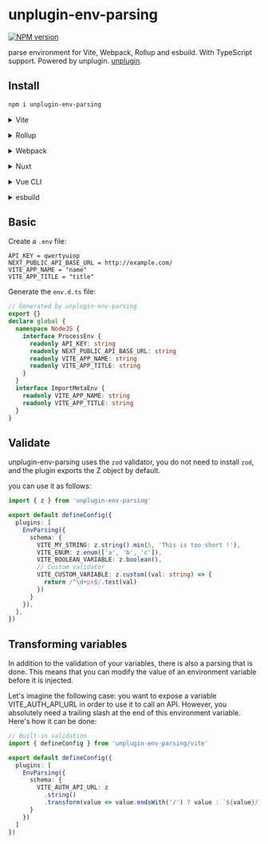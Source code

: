# unplugin-env-parsing

[![NPM version](https://img.shields.io/npm/v/unplugin-env-parsing?color=a1b858&label=)](https://www.npmjs.com/package/unplugin-env-parsing)

parse environment for Vite, Webpack, Rollup and esbuild. With TypeScript support. Powered by unplugin. [unplugin](https://github.com/unjs/unplugin).

## Install

```bash
npm i unplugin-env-parsing
```

<details>
<summary>Vite</summary><br>

```ts
// vite.config.ts
import EnvParsing from 'unplugin-env-parsing/vite'

export default defineConfig({
  plugins: [
    EnvParsing({ /* options */ }),
  ],
})
```

Example: [`playground/`](./playground/)

<br></details>

<details>
<summary>Rollup</summary><br>

```ts
// rollup.config.js
import EnvParsing from 'unplugin-env-parsing/rollup'

export default {
  plugins: [
    EnvParsing({ /* options */ }),
  ],
}
```

<br></details>


<details>
<summary>Webpack</summary><br>

```ts
// webpack.config.js
module.exports = {
  /* ... */
  plugins: [
    require('unplugin-env-parsing/webpack')({ /* options */ })
  ]
}
```

<br></details>

<details>
<summary>Nuxt</summary><br>

```ts
// nuxt.config.js
export default {
  buildModules: [
    ['unplugin-env-parsing/nuxt', { /* options */ }],
  ],
}
```

> This module works for both Nuxt 2 and [Nuxt Vite](https://github.com/nuxt/vite)

<br></details>

<details>
<summary>Vue CLI</summary><br>

```ts
// vue.config.js
module.exports = {
  configureWebpack: {
    plugins: [
      require('unplugin-env-parsing/webpack')({ /* options */ }),
    ],
  },
}
```

<br></details>

<details>
<summary>esbuild</summary><br>

```ts
// esbuild.config.js
import { build } from 'esbuild'
import EnvParsing from 'unplugin-env-parsing/esbuild'

build({
  plugins: [EnvParsing()],
})
```

<br></details>

## Basic

Create a `.env` file:

```
API_KEY = qwertyuiop
NEXT_PUBLIC_API_BASE_URL = http://example.com/
VITE_APP_NAME = "name"
VITE_APP_TITLE = "title"
```

Generate the `env.d.ts` file:

```ts
// Generated by unplugin-env-parsing
export {}
declare global {
  namespace NodeJS {
    interface ProcessEnv {
      readonly API_KEY: string
      readonly NEXT_PUBLIC_API_BASE_URL: string
      readonly VITE_APP_NAME: string
      readonly VITE_APP_TITLE: string
    }
  }
  interface ImportMetaEnv {
    readonly VITE_APP_NAME: string
    readonly VITE_APP_TITLE: string
  }
}
```

## Validate

unplugin-env-parsing uses the `zod` validator, you do not need to install `zod`, and the plugin exports the Z object by default.

you can use it as follows:

```ts
import { z } from 'unplugin-env-parsing'

export default defineConfig({
  plugins: [
    EnvParsing({
      schema: {
        VITE_MY_STRING: z.string().min(5, 'This is too short !'),
        VITE_ENUM: z.enum(['a', 'b', 'c']),
        VITE_BOOLEAN_VARIABLE: z.boolean(),
        // Custom validator
        VITE_CUSTOM_VARIABLE: z.custom((val: string) => {
          return /^\d+px$/.test(val)
        })
      }
    }),
  ],
})
```

## Transforming variables

In addition to the validation of your variables, there is also a parsing that is done. This means that you can modify the value of an environment variable before it is injected.

Let's imagine the following case: you want to expose a variable VITE_AUTH_API_URL in order to use it to call an API. However, you absolutely need a trailing slash at the end of this environment variable. Here's how it can be done:

```ts
// Built-in validation
import { defineConfig } from 'unplugin-env-parsing/vite'

export default defineConfig({
  plugins: [
    EnvParsing({
      schema: {
        VITE_AUTH_API_URL: z
          .string()
          .transform(value => value.endsWith('/') ? value : `${value}/`),
      }
    })
  ]
})
```
